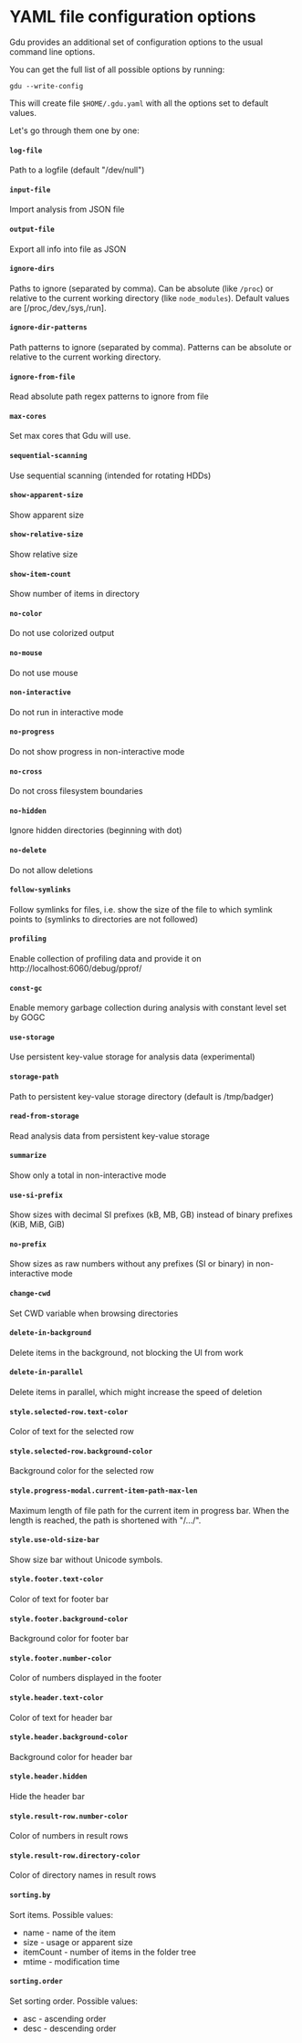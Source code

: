 # YAML file configuration options

Gdu provides an additional set of configuration options to the usual command line options.

You can get the full list of all possible options by running:

```
gdu --write-config
```

This will create file `$HOME/.gdu.yaml` with all the options set to default values.

Let's go through them one by one:

#### `log-file`

Path to a logfile (default "/dev/null")

#### `input-file`

Import analysis from JSON file

#### `output-file`

Export all info into file as JSON

#### `ignore-dirs`

Paths to ignore (separated by comma). Can be absolute (like `/proc`) or relative to the current working directory (like `node_modules`). Default values are [/proc,/dev,/sys,/run].

#### `ignore-dir-patterns`

Path patterns to ignore (separated by comma). Patterns can be absolute or relative to the current working directory.

#### `ignore-from-file`

Read absolute path regex patterns to ignore from file

#### `max-cores`

Set max cores that Gdu will use.

#### `sequential-scanning`

Use sequential scanning (intended for rotating HDDs)

#### `show-apparent-size`

Show apparent size

#### `show-relative-size`

Show relative size

#### `show-item-count`

Show number of items in directory

#### `no-color`

Do not use colorized output

#### `no-mouse`

Do not use mouse

#### `non-interactive`

Do not run in interactive mode

#### `no-progress`

Do not show progress in non-interactive mode

#### `no-cross`

Do not cross filesystem boundaries

#### `no-hidden`

Ignore hidden directories (beginning with dot)

#### `no-delete`

Do not allow deletions

#### `follow-symlinks`

Follow symlinks for files, i.e. show the size of the file to which symlink points to (symlinks to directories are not followed)

#### `profiling`

Enable collection of profiling data and provide it on http://localhost:6060/debug/pprof/
#### `const-gc`

Enable memory garbage collection during analysis with constant level set by GOGC

#### `use-storage`

Use persistent key-value storage for analysis data (experimental)

#### `storage-path`

Path to persistent key-value storage directory (default is /tmp/badger)

#### `read-from-storage`

Read analysis data from persistent key-value storage

#### `summarize`

Show only a total in non-interactive mode

#### `use-si-prefix`

Show sizes with decimal SI prefixes (kB, MB, GB) instead of binary prefixes (KiB, MiB, GiB)

#### `no-prefix`

Show sizes as raw numbers without any prefixes (SI or binary) in non-interactive mode

#### `change-cwd`

Set CWD variable when browsing directories

#### `delete-in-background`

Delete items in the background, not blocking the UI from work

#### `delete-in-parallel`

Delete items in parallel, which might increase the speed of deletion

#### `style.selected-row.text-color`

Color of text for the selected row

#### `style.selected-row.background-color`

Background color for the selected row

#### `style.progress-modal.current-item-path-max-len`

Maximum length of file path for the current item in progress bar.
When the length is reached, the path is shortened with "/.../".

#### `style.use-old-size-bar`

Show size bar without Unicode symbols.

#### `style.footer.text-color`

Color of text for footer bar

#### `style.footer.background-color`

Background color for footer bar

#### `style.footer.number-color`

Color of numbers displayed in the footer

#### `style.header.text-color`

Color of text for header bar

#### `style.header.background-color`

Background color for header bar

#### `style.header.hidden`

Hide the header bar

#### `style.result-row.number-color`

Color of numbers in result rows

#### `style.result-row.directory-color`

Color of directory names in result rows

#### `sorting.by`

Sort items. Possible values:
* name - name of the item
* size - usage or apparent size
* itemCount - number of items in the folder tree
* mtime - modification time

#### `sorting.order`

Set sorting order. Possible values:
* asc - ascending order
* desc - descending order